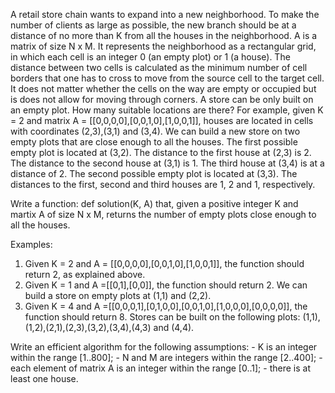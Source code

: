 A retail store chain wants to expand into a new neighborhood. To make the number of clients as large as possible, the new branch should be at a distance of no more than K from all the houses in the neighborhood. A is a matrix of size N x M. It represents the neighborhood as a rectangular grid, in which each cell is an integer 0 (an empty plot) or 1 (a house). The distance between two cells is calculated as the minimum number of cell borders that one has to cross to move from the source cell to the target cell. It does not matter whether the cells on the way are empty or occupied but is does not allow for moving through corners. A store can be only built on an empty plot. How many suitable locations are there?
For example, given K = 2 and matrix A = [[0,0,0,0],[0,0,1,0],[1,0,0,1]], houses are located in cells with coordinates (2,3),(3,1) and (3,4). We can build a new store on two empty plots that are close enough to all the houses. The first possible empty plot is located at (3,2). The distance to the first house at (2,3) is 2. The distance to the second house at (3,1) is 1. The third house at (3,4) is at a distance of 2. The second possible empty plot is located at (3,3). The distances to the first, second and third houses are 1, 2 and 1, respectively.

Write a function:
        def solution(K, A)
that, given a positive integer K and martix A of size N x M, returns the number of empty plots close enough to all the houses.

Examples:
1. Given K = 2 and A = [[0,0,0,0],[0,0,1,0],[1,0,0,1]], the function should return 2, as explained above.
2. Given K = 1 and A =[[0,1],[0,0]], the function should return 2. We can build a store on empty plots at (1,1) and (2,2).
3. Given K = 4 and A =[[0,0,0,1],[0,1,0,0],[0,0,1,0],[1,0,0,0],[0,0,0,0]], the function should return 8. Stores can be built on the following plots: (1,1),(1,2),(2,1),(2,3),(3,2),(3,4),(4,3) and (4,4).

Write an efficient algorithm for the following assumptions:
    - K is an integer within the range [1..800];
    - N and M are integers within the range [2..400];
    - each element of matrix A is an integer within the range [0..1];
    - there is at least one house.